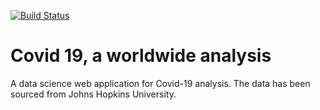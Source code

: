 [![Build Status](https://travis-ci.com/chauhannaman98/covid-19.svg?branch=master)](https://travis-ci.com/chauhannaman98/covid-19)

# Covid 19, a worldwide analysis
A data science web application for Covid-19 analysis. The data has been sourced from Johns Hopkins University.